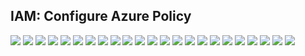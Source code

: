 ## IAM:  Configure Azure Policy

<img src="/assets/images/IAM AZ Policy 1.png">
<img src="/assets/images/IAM AZ Policy 2.png">
<img src="/assets/images/IAM AZ Policy 3.png">
<img src="/assets/images/IAM AZ Policy 4.png">
<img src="/assets/images/IAM AZ Policy 5.png">
<img src="/assets/images/IAM AZ Policy 6.png">
<img src="/assets/images/IAM AZ Policy 7.png">
<img src="/assets/images/IAM AZ Policy 8.png">
<img src="/assets/images/IAM AZ Policy 9.png">
<img src="/assets/images/IAM AZ Policy 10.png">
<img src="/assets/images/IAM AZ Policy 11.png">
<img src="/assets/images/IAM AZ Policy 12.png">
<img src="/assets/images/IAM AZ Policy 13.png">
<img src="/assets/images/IAM AZ Policy 14.png">
<img src="/assets/images/IAM AZ Policy 15.png">
<img src="/assets/images/IAM AZ Policy 16.png">
<img src="/assets/images/IAM AZ Policy 17.png">
<img src="/assets/images/IAM AZ Policy 18.png">
<img src="/assets/images/IAM AZ Policy 19.png">
<img src="/assets/images/IAM AZ Policy 20.png">
<img src="/assets/images/IAM AZ Policy 21.png">
<img src="/assets/images/IAM AZ Policy 22.png">
<img src="/assets/images/IAM AZ Policy 23.png">
